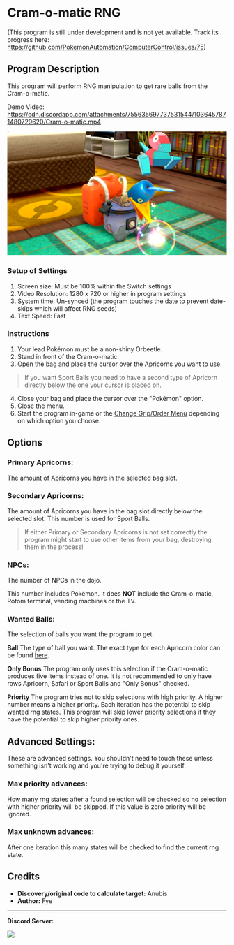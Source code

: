 # Cram-o-matic RNG

(This program is still under development and is not yet available. Track its progress here: https://github.com/PokemonAutomation/ComputerControl/issues/75)

## Program Description

This program will perform RNG manipulation to get rare balls from the Cram-o-matic.

Demo Video: https://cdn.discordapp.com/attachments/755635697737531544/1036457871480729620/Cram-o-matic.mp4

<img src="images/CramomaticRNG-0.png">

### Setup of Settings

1. Screen size: Must be 100% within the Switch settings
2. Video Resolution: 1280 x 720 or higher in program settings
3. System time: Un-synced (the program touches the date to prevent date-skips which will affect RNG seeds)
4. Text Speed: Fast

### Instructions

1. Your lead Pokémon must be a non-shiny Orbeetle.
2. Stand in front of the Cram-o-matic.
3. Open the bag and place the cursor over the Apricorns you want to use.
 > If you want Sport Balls you need to have a second type of Apricorn directly below the one your cursor is placed on.
4. Close your bag and place the cursor over the "Pokémon" option.
5. Close the menu.
6. Start the program in-game or the [Change Grip/Order Menu](https://github.com/PokemonAutomation/Microcontroller/blob/master/Wiki/Programs/NintendoSwitch/ChangeGripOrderMenu.md) depending on which option you choose.



## Options

### Primary Apricorns:

The amount of Apricorns you have in the selected bag slot.

### Secondary Apricorns:

The amount of Apricorns you have in the bag slot directly below the selected slot.
This number is used for Sport Balls.

  > If either Primary or Secondary Apricorns is not set correctly the program might start to use other items from your bag, destroying them in the process! 


### NPCs:

The number of NPCs in the dojo.

This number includes Pokémon.
It does **NOT** include the Cram-o-matic, Rotom terminal, vending machines or the TV.


### Wanted Balls:

The selection of balls you want the program to get. 

**Ball**
The type of ball you want.
The exact type for each Apricorn color can be found [here](https://www.serebii.net/swordshield/cram-o-matic.shtml).

**Only Bonus**
The program only uses this selection if the Cram-o-matic produces five items instead of one. 
It is not recommended to only have rows Apricorn, Safari or Sport Balls and "Only Bonus" checked.

**Priority** 
The program tries not to skip selections with high priority. A higher number means a higher priority. 
Each iteration has the potential to skip wanted rng states. This program will skip lower priority selections if they have the potential to skip higher priority ones.


## Advanced Settings:

These are advanced settings. You shouldn't need to touch these unless something isn't working and you're trying to debug it yourself.

### Max priority advances:

How many rng states after a found selection will be checked so no selection with higher priority will be skipped.
If this value is zero priority will be ignored.


### Max unknown advances:

After one iteration this many states will be checked to find the current rng state.



## Credits

- **Discovery/original code to calculate target:** Anubis
- **Author:** Fye


<hr>

**Discord Server:** 

[<img src="https://canary.discordapp.com/api/guilds/695809740428673034/widget.png?style=banner2">](https://discord.gg/cQ4gWxN)





